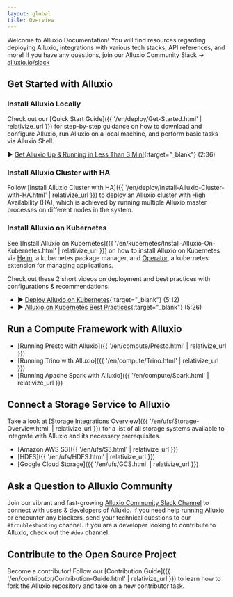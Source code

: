 ```yaml
---
layout: global
title: Overview
---
```


Welcome to Alluxio Documentation! You will find resources regarding deploying Alluxio, integrations with various tech stacks, API references, and more! If you have any questions, join our Alluxio Community Slack &rarr; [alluxio.io/slack](https://www.alluxio.io/slack)

## Get Started with Alluxio

### Install Alluxio Locally 
Check out our [Quick Start Guide]({{ '/en/deploy/Get-Started.html' | relativize_url }}) for step-by-step guidance on how to download and configure Alluxio, run Alluxio on a local machine, and perform basic tasks via Alluxio Shell.

▶️ [Get Alluxio Up & Running in Less Than 3 Min!](https://youtu.be/5YQvvznT5cI){:target="_blank"} (2:36)

### Install Alluxio Cluster with HA
Follow [Install Alluxio Cluster with HA]({{ '/en/deploy/Install-Alluxio-Cluster-with-HA.html' | relativize_url }}) to deploy an Alluxio cluster with High Availability (HA), which is achieved by running multiple Alluxio master processes on different nodes in the system.

### Install Alluxio on Kubernetes
See [Install Alluxio on Kubernetes]({{ '/en/kubernetes/Install-Alluxio-On-Kubernetes.html' | relativize_url }}) on how to install Alluxio on Kubernetes via 
[Helm](https://helm.sh/), a kubernetes package manager, and [Operator](https://kubernetes.io/docs/concepts/extend-kubernetes/operator/), a kubernetes extension for managing applications.

Check out these 2 short videos on deployment and best practices with configurations & recommendations:  
* ▶️ [Deploy Alluxio on Kubernetes](https://www.youtube.com/watch?v=FlvbekK_xG0){:target="_blank"} (5:12)  
* ▶️ [Alluxio on Kubernetes Best Practices](https://www.youtube.com/watch?v=zwhMwiYmO8M){:target="_blank"} (5:26)

## Run a Compute Framework with Alluxio
* [Running Presto with Alluxio]({{ '/en/compute/Presto.html' | relativize_url }})
* [Running Trino with Alluxio]({{ '/en/compute/Trino.html' | relativize_url }})
* [Running Apache Spark with Alluxio]({{ '/en/compute/Spark.html' | relativize_url }})

## Connect a Storage Service to Alluxio
Take a look at [Storage Integrations Overview]({{ '/en/ufs/Storage-Overview.html' | relativize_url }}) for a list of all storage systems available to integrate with Alluxio and its necessary prerequisites.

* [Amazon AWS S3]({{ '/en/ufs/S3.html' | relativize_url }})
* [HDFS]({{ '/en/ufs/HDFS.html' | relativize_url }})
* [Google Cloud Storage]({{ '/en/ufs/GCS.html' | relativize_url }})

## Ask a Question to Alluxio Community

Join our vibrant and fast-growing [Alluxio Community Slack Channel](https://www.alluxio.io/slack) to connect with users & developers of Alluxio. If you need help running Alluxio or encounter any blockers, send your technical questions to our `#troubleshooting` channel. If you are a developer looking to contribute to Alluxio, check out the `#dev` channel.

## Contribute to the Open Source Project

Become a contributor! Follow our [Contribution Guide]({{ '/en/contributor/Contribution-Guide.html' | relativize_url }}) to learn how to fork the Alluxio repository and take on a new contributor task.

